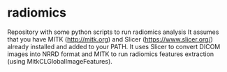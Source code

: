 # radiomics
Repository with some python scripts to run radiomics analysis
It assumes that you have MITK (http://mitk.org) and Slicer (https://www.slicer.org/) already installed and added to your PATH.
It uses Slicer to convert DICOM images into NRRD format and MITK to run radiomics features extraction (using MitkCLGlobalImageFeatures).
